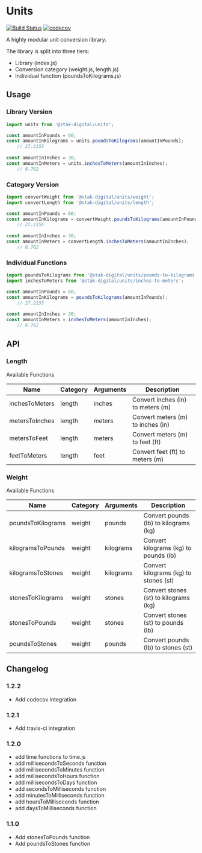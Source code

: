 # Units

[![Build Status](https://travis-ci.org/stak-digital/units.svg?branch=master)](https://travis-ci.org/stak-digital/units)
[![codecov](https://codecov.io/gh/stak-digital/units/branch/master/graph/badge.svg)](https://codecov.io/gh/stak-digital/units)

A highly modular unit conversion library.

The library is split into three tiers:

- Library (index.js)
- Conversion category (weight.js, length.js)
- Individual function (poundsToKilograms.js)

## Usage

### Library Version

```javascript
import units from '@stak-digital/units';

const amountInPounds = 60;
const amountInKilograms = units.poundsToKilograms(amountInPounds);
    // 27.2155
     
const amountInInches = 30;
const amountInMeters = units.inchesToMeters(amountInInches);
    // 0.762
```

### Category Version

```javascript
import convertWeight from '@stak-digital/units/weight';
import convertLength from '@stak-digital/units/length';

const amountInPounds = 60;
const amountInKilograms = convertWeight.poundsToKilograms(amountInPounds);
    // 27.2155
     
const amountInInches = 30;
const amountInMeters = convertLength.inchesToMeters(amountInInches);
    // 0.762
```

### Individual Functions

```javascript
import poundsToKilograms from '@stak-digital/units/pounds-to-kilograms';
import inchesToMeters from '@stak-digital/units/inches-to-meters';

const amountInPounds = 60;
const amountInKilograms = poundsToKilograms(amountInPounds);
    // 27.2155
     
const amountInInches = 30;
const amountInMeters = inchesToMeters(amountInInches);
    // 0.762
```

## API

### Length

Available Functions

| Name | Category | Arguments | Description |
| -------------- | ------ | --------------- | --------------------------------- |
| inchesToMeters | length | inches <number> | Convert inches (in) to meters (m) | 
| metersToInches | length | meters <number> | Convert meters (m) to inches (in) | 
| metersToFeet | length | meters <number> | Convert meters (m) to feet (ft) | 
| feetToMeters | length | feet <number> | Convert feet (ft) to meters (m) | 

### Weight

Available Functions

| Name | Category | Arguments | Description |
| -------------- | ------ | --------------- | --------------------------------- |
| poundsToKilograms | weight | pounds <number> | Convert pounds (lb) to kilograms (kg) | 
| kilogramsToPounds | weight | kilograms <number> | Convert kilograms (kg) to pounds (lb) | 
| kilogramsToStones | weight | kilograms <number> | Convert kilograms (kg) to stones (st) | 
| stonesToKilograms | weight | stones <number> | Convert stones (st) to kilograms (kg) | 
| stonesToPounds | weight | stones <number> | Convert stones (st) to pounds (lb) | 
| poundsToStones | weight | pounds <number> | Convert pounds (lb) to stones (st) | 

## Changelog

### 1.2.2

- Add codecov integration

### 1.2.1

- Add travis-ci integration

### 1.2.0

- add time functions to time.js
- add millisecondsToSeconds function 
- add millisecondsToMinutes function
- add millisecondsToHours function
- add millisecondsToDays function
- add secondsToMilliseconds function
- add minutesToMilliseconds function
- add hoursToMilliseconds function
- add daysToMilliseconds function

### 1.1.0

- Add stonesToPounds function
- Add poundsToStones function